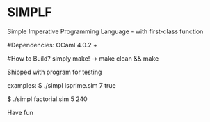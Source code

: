 # SIMPLF
Simple Imperative Programming Language - with first-class function

#Dependencies:
OCaml 4.0.2 +

#How to Build?
  simply make! -> make clean && make
  
Shipped with program for testing

examples:
  $ ./simpl isprime.sim 7
  true
  
  $ ./simpl factorial.sim 5
  240

Have fun

